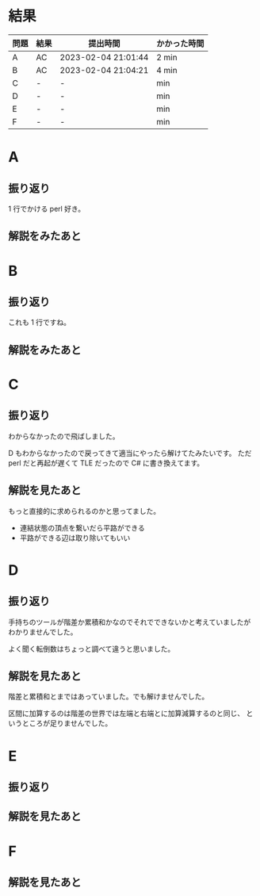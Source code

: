 # 結果

| 問題 | 結果 | 提出時間            | かかった時間 |
|------|------|---------------------|--------------|
| A    | AC   | 2023-02-04 21:01:44 | 2 min        |
| B    | AC   | 2023-02-04 21:04:21 | 4 min        |
| C    | -    | -                   |     min      |
| D    | -    | -                   |     min      |
| E    | -    | -                   |     min      |
| F    | -    | -                   |     min      |

# A

## 振り返り

1 行でかける perl 好き。

## 解説をみたあと

# B

## 振り返り

これも 1 行ですね。

## 解説をみたあと

# C

## 振り返り

わからなかったので飛ばしました。

D もわからなかったので戻ってきて適当にやったら解けてたみたいです。
ただ perl だと再起が遅くて TLE だったので C# に書き換えてます。

## 解説を見たあと

もっと直接的に求められるのかと思ってました。

- 連結状態の頂点を繋いだら平路ができる
- 平路ができる辺は取り除いてもいい

# D

## 振り返り

手持ちのツールが階差か累積和かなのでそれでできないかと考えていましたが
わかりませんでした。

よく聞く転倒数はちょっと調べて違うと思いました。

## 解説を見たあと

階差と累積和とまではあっていました。でも解けませんでした。

区間に加算するのは階差の世界では左端と右端とに加算減算するのと同じ、
というところが足りませんでした。

# E

## 振り返り

## 解説を見たあと

# F

## 解説を見たあと
